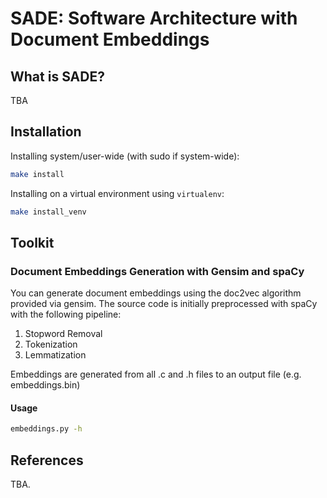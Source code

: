 # SADE: Software Architecture with Document Embeddings

## What is SADE? 

TBA



## Installation 

Installing system/user-wide (with sudo if system-wide):

```bash
make install
```

Installing on a virtual environment using `virtualenv`:

```bash
make install_venv
```



## Toolkit

### Document Embeddings Generation with Gensim and spaCy

You can generate document embeddings using the doc2vec algorithm provided via gensim. The source code is initially preprocessed with spaCy with the following pipeline:

1. Stopword Removal
2. Tokenization
3. Lemmatization

Embeddings are generated from all .c and .h files to an output file (e.g. embeddings.bin)

#### Usage

```bash
embeddings.py -h
```



## References

TBA.


